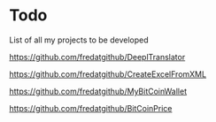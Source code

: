 # Todo
List of all my projects to be developed

https://github.com/fredatgithub/DeeplTranslator

https://github.com/fredatgithub/CreateExcelFromXML

https://github.com/fredatgithub/MyBitCoinWallet

https://github.com/fredatgithub/BitCoinPrice

